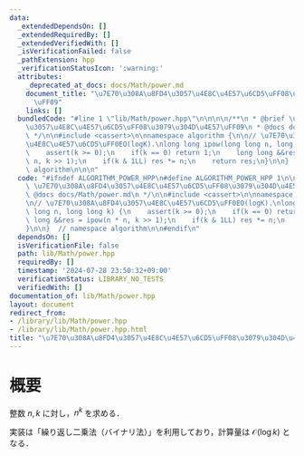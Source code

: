 ```yaml
---
data:
  _extendedDependsOn: []
  _extendedRequiredBy: []
  _extendedVerifiedWith: []
  _isVerificationFailed: false
  _pathExtension: hpp
  _verificationStatusIcon: ':warning:'
  attributes:
    _deprecated_at_docs: docs/Math/power.md
    document_title: "\u7E70\u308A\u8FD4\u3057\u4E8C\u4E57\u6CD5\uFF08\u3079\u304D\u4E57\
      \uFF09"
    links: []
  bundledCode: "#line 1 \"lib/Math/power.hpp\"\n\n\n\n/**\n * @brief \u7E70\u308A\u8FD4\
    \u3057\u4E8C\u4E57\u6CD5\uFF08\u3079\u304D\u4E57\uFF09\n * @docs docs/Math/power.md\n\
    \ */\n\n#include <cassert>\n\nnamespace algorithm {\n\n// \u7E70\u308A\u8FD4\u3057\
    \u4E8C\u4E57\u6CD5\uFF0EO(logK).\nlong long ipow(long long n, long long k) {\n\
    \    assert(k >= 0);\n    if(k == 0) return 1;\n    long long &&res = ipow(n *\
    \ n, k >> 1);\n    if(k & 1LL) res *= n;\n    return res;\n}\n\n}  // namespace\
    \ algorithm\n\n\n"
  code: "#ifndef ALGORITHM_POWER_HPP\n#define ALGORITHM_POWER_HPP 1\n\n/**\n * @brief\
    \ \u7E70\u308A\u8FD4\u3057\u4E8C\u4E57\u6CD5\uFF08\u3079\u304D\u4E57\uFF09\n *\
    \ @docs docs/Math/power.md\n */\n\n#include <cassert>\n\nnamespace algorithm {\n\
    \n// \u7E70\u308A\u8FD4\u3057\u4E8C\u4E57\u6CD5\uFF0EO(logK).\nlong long ipow(long\
    \ long n, long long k) {\n    assert(k >= 0);\n    if(k == 0) return 1;\n    long\
    \ long &&res = ipow(n * n, k >> 1);\n    if(k & 1LL) res *= n;\n    return res;\n\
    }\n\n}  // namespace algorithm\n\n#endif\n"
  dependsOn: []
  isVerificationFile: false
  path: lib/Math/power.hpp
  requiredBy: []
  timestamp: '2024-07-28 23:50:32+09:00'
  verificationStatus: LIBRARY_NO_TESTS
  verifiedWith: []
documentation_of: lib/Math/power.hpp
layout: document
redirect_from:
- /library/lib/Math/power.hpp
- /library/lib/Math/power.hpp.html
title: "\u7E70\u308A\u8FD4\u3057\u4E8C\u4E57\u6CD5\uFF08\u3079\u304D\u4E57\uFF09"
---
```

# 概要

整数 $n, k$ に対し，$n^k$ を求める．

実装は「繰り返し二乗法（バイナリ法）」を利用しており，計算量は $\mathcal{O}(\log k)$ となる．
